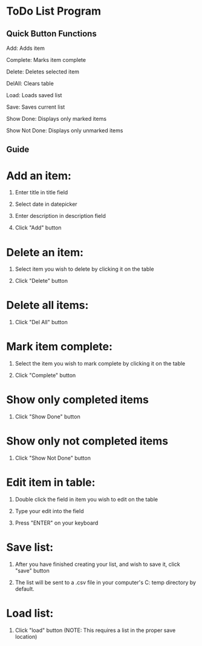 ToDo List Program
=================

Quick Button Functions
------------------------
Add: Adds item

Complete: Marks item complete

Delete: Deletes selected item

DelAll: Clears table

Load: Loads saved list

Save: Saves current list

Show Done: Displays only marked items

Show Not Done: Displays only unmarked items




Guide
--------

# Add an item:

1. Enter title in title field

2. Select date in datepicker

3. Enter description in description field

4. Click "Add" button


# Delete an item:

1. Select item you wish to delete by clicking it on the table

2. Click "Delete" button


# Delete all items:

1. Click "Del All" button


# Mark item complete:

1. Select the item you wish to mark complete by clicking it on the table

2. Click "Complete" button


# Show only completed items

1. Click "Show Done" button


# Show only not completed items

1. Click "Show Not Done" button


# Edit item in table:

1. Double click the field in item you wish to edit on the table

2. Type your edit into the field

3. Press "ENTER" on your keyboard


# Save list:

1. After you have finished creating your list, and wish to save it, click "save" button

2. The list will be sent to a .csv file in your computer's C: temp directory by default.


# Load list:

1. Click "load" button (NOTE: This requires a list in the proper save location)


